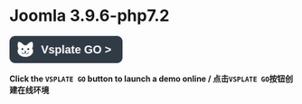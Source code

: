 # Joomla 3.9.6-php7.2

<a href="https://www.vsplate.com/?docker-compose=https://github.com/vsplate/dcenvs/joomla/3.9.6-php7.2"><img alt="VSPLATE GO" src="https://raw.githubusercontent.com/vsplate/images/master/vsgo_btn.png" width="200px"></a>

**Click the `VSPLATE GO` button to launch a demo online / 点击`VSPLATE GO`按钮创建在线环境**